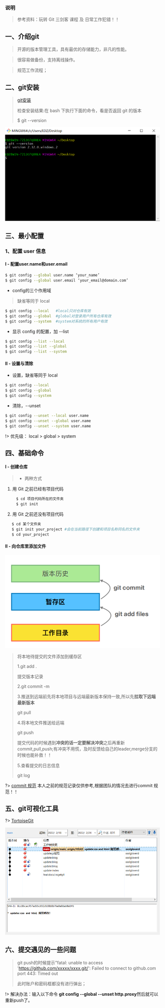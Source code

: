 ### 说明

>参考资料：玩转 Git 三剑客 课程 及 日常工作犯错！！

## 一、介绍git
>开源的版本管理工具，具有最优的存储能⼒，⾮凡的性能。

>很容易做备份，支持离线操作。

>规范工作流程；

## 二、git安装
> [git安装](https://git-scm.com/downloads)
> 
> 检查安装结果:在 bash 下执⾏下⾯的命令，看是否返回 git 的版本
> 
> $ git --version

![git安装](git/git安装.jpg)

## 三、最⼩配置

### 1、配置 user 信息

#### Ⅰ - 配置user.name和user.email
 ```bash
$ git config --global user.name ‘your_name’ 
$ git config --global user.email ‘your_email@domain.com’
 ```
* config的三个作⽤域
  
 >缺省等同于 local

  ```bash
$ git config --local   #local只对仓库有效
$ git config --global  #global对登录⽤户所有仓库有效
$ git config --system  #system对系统的所有⽤户有效
 ```
* 显示 config 的配置，加 --list

```bash
$ git config --list --local 
$ git config --list --global 
$ git config --list --system
```

#### Ⅱ - 设置与清除

* 设置，缺省等同于 local
```bash
$ git config --local 
$ git config --global 
$ git config --system
```

* 清除，--unset
```bash
$ git config --unset --local user.name 
$ git config --unset --global user.name 
$ git config --unset --system user.name
```

!> 优先级： local > global > system


## 四、基础命令

#### Ⅰ - 创建仓库

> * 两种方式
  1. ⽤ Git 之前已经有项⽬代码
  
 ```bash
      $ cd 项⽬代码所在的⽂件夹
      $ git init   
  ```


  2. ⽤ Git 之前还没有项⽬代码
  
 ```bash
    $ cd 某个⽂件夹
    $ git init your_project #会在当前路径下创建和项⽬名称同名的⽂件夹
    $ cd your_project
  ```

  #### Ⅱ - 向仓库⾥添加⽂件

  ![git提交流程](git/git提交流程.jpg)

> 将本地待提交的文件添加到缓存区
> 
> 1.git add .
> 
> 提交版本记录
> 
> 2.git commit -m  
> 
> 3.推送到远端前先将本地项目与远端最新版本保持一致,所以先**拉取下远端最新版本**
> 
> git pull
> 
> 4.将本地文件推送给远端
> 
> git push
> 
> 提交代码的时候遇到**冲突的话一定要解决冲突**之后再重新commit,pull,push;有冲突不用慌，及时反馈给自己的leader,merge分支的时候也能补救！！
> 
> 5.查看提交的日志信息
> 
> git log
> 


?>  [commit 规范](https://blog.csdn.net/qq_32944491/article/details/122840243?spm=1001.2014.3001.5502) 本人之前的规范记录仅供参考,根据团队的情况去进行commit 规范！！

## 五、git可视化工具

?> [TortoiseGit](https://tortoisegit.org/download/)

![git可视化工具](git/git可视化工具.jpg)


## 六、提交遇见的一些问题

>git push的时候提示"fatal: unable to access 'https://github.com/xxxxx/xxxx.git/': Failed to connect to github.com port 443: Timed out
>
>此时账户和密码框都没有进行弹出；
>
!> 解决办法：输入以下命令 **git config --global --unset http.proxy**然后就可以重新push了。



